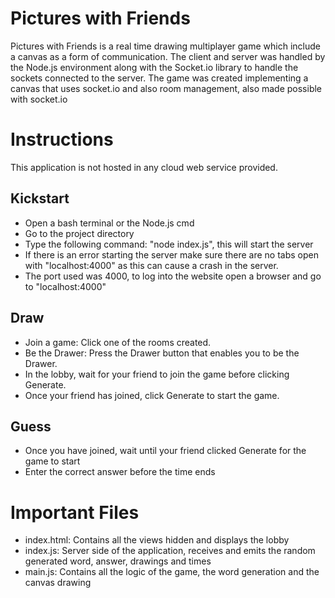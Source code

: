 # Pictures with Friends
Pictures with Friends is a real time drawing multiplayer game which include a canvas as a form of communication. The client and server was handled by the Node.js environment along with the Socket.io library to handle the sockets connected to the server. The game was created implementing a canvas that uses socket.io and also room management, also made possible with socket.io

# Instructions
This application is not hosted in any cloud web service provided.

## Kickstart
  - Open a bash terminal or the Node.js cmd
  - Go to the project directory
  - Type the following command: "node index.js", this will start the server
  - If there is an error starting the server make sure there are no tabs open with "localhost:4000" as this can cause a crash in the server.
  - The port used was 4000, to log into the website open a browser and go to "localhost:4000"

## Draw
- Join a game: Click one of the rooms created.
- Be the Drawer: Press the Drawer button that enables you to be the Drawer.
- In the lobby, wait for your friend to join the game before clicking Generate.
- Once your friend has joined, click Generate to start the game.

## Guess
  - Once you have joined, wait until your friend clicked Generate for the game to start
  - Enter the correct answer before the time ends

# Important Files
  - index.html: Contains all the views hidden and displays the lobby
  - index.js: Server side of the application, receives and emits the random generated word, answer, drawings and times
  - main.js: Contains all the logic of the game, the word generation and the canvas drawing
